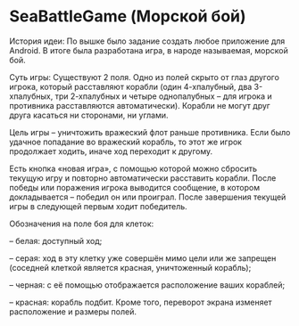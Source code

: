 # SeaBattleGame (Морской бой)

История идеи:
По вышке было задание создать любое приложение для Android. В итоге была разработана игра, в народе называемая, морской бой.

Суть игры:
Существуют 2 поля. Одно из полей скрыто от глаз другого игрока, который расставляют корабли (один 4-хпалубный, два 3-хпалубных, три 2-хпалубных и четыре однопалубных – для игрока и противника расставляются автоматически). Корабли не могут друг друга касаться ни сторонами, ни углами.

Цель игры – уничтожить вражеский флот раньше противника. Если было удачное попадание во вражеский корабль, то этот же игрок продолжает ходить, иначе ход переходит к другому.

Есть кнопка «новая игра», с помощью которой можно сбросить текущую игру и повторно автоматически расставить корабли. После победы или поражения игрока выводится сообщение, в котором докладывается – победил он или проиграл. После завершения текущей игры в следующей первым ходит победитель.

Обозначения на поле боя для клеток:

– белая: доступный ход; 

– серая: ход в эту клетку уже совершён мимо цели или же запрещен (соседней клеткой является красная, уничтоженный корабль);

– черная: с её помощью отображается расположение ваших кораблей;

– красная: корабль подбит.
Кроме того, переворот экрана изменяет расположение и размеры полей.
